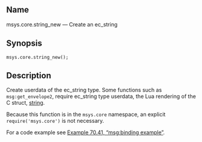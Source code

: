 <a name="lua.ref.msys.core.string_new"></a>
## Name

msys.core.string_new — Create an ec_string

<a name="idp15734416"></a>
## Synopsis

`msys.core.string_new();`

<a name="idp15736208"></a>
## Description

Create userdata of the ec_string type. Some functions such as `msg:get_envelope2`, require ec_string type userdata, the Lua rendering of the C struct, [string](https://support.messagesystems.com/docs/web-c-api/structs.string.php).

Because this function is in the `msys.core` namespace, an explicit `require('msys.core')` is not necessary.

For a code example see [Example 70.41, “msg:binding example”](lua.ref.msg_binding.php#lua.ref.msg_binding.example "Example 70.41. msg:binding example").
